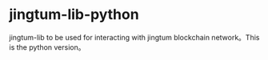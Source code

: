 # jingtum-lib-python
jingtum-lib to be used for interacting with jingtum blockchain network。This is the python version。

